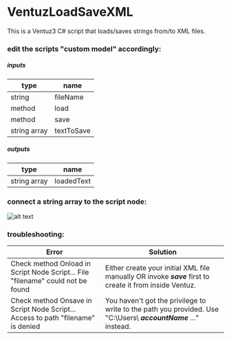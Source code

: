 VentuzLoadSaveXML
=================

This is a Ventuz3 C# script that loads/saves strings from/to XML files. 

### edit the scripts "custom model" accordingly:

##### inputs

| type          | name          |
| ------------- |-------------|
| string      | fileName |
| method     | load      |
| method | save      |
| string array | textToSave      |

##### outputs

| type          | name          |
| ------------- |-------------|
| string array | loadedText |


### connect a string array to the script node:


![alt text](Http://sebastianspiegl.de/VentuzLoadSaveXML_connection.png "VentuzLoadSaveXML_connection.png")

### troubleshooting:

|Error    | Solution |
|---------|-----|
|Check method Onload in Script Node Script... File "filename" could not be found |Either create your initial XML file manually OR invoke **_save_** first to create it from inside Ventuz.|
|Check method Onsave in Script Node Script... Access to path "filename" is denied|You haven't got the privilege to write to the path you provided. Use "C:\Users\ **_accountName_** \..." instead. |












